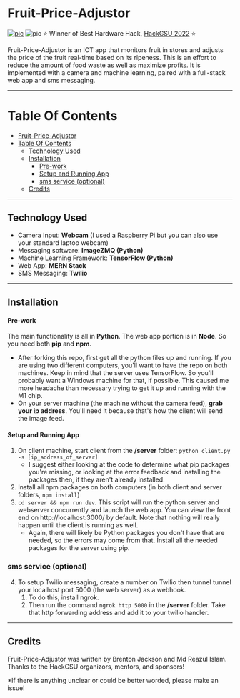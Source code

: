 # Fruit-Price-Adjustor

[![pic](https://challengepost-s3-challengepost.netdna-ssl.com/photos/production/challenge_photos/001/837/695/datas/full_width.png)](https://hackgsu-2022.devpost.com/)
![pic](https://challengepost-s3-challengepost.netdna-ssl.com/photos/production/software_photos/001/877/026/datas/original.PNG)
⭐️ Winner of Best Hardware Hack, [HackGSU 2022](https://devpost.com/software/fruit-price-adjustor) ⭐️

Fruit-Price-Adjustor is an IOT app that monitors fruit in stores and adjusts the price of the fruit real-time based on its ripeness. This is an effort to reduce the amount of food waste as well as maximize profits. It is implemented with a camera and machine learning, paired with a full-stack web app and sms messaging.

---

# Table Of Contents

- [Fruit-Price-Adjustor](#fruit-price-adjustor)
- [Table Of Contents](#table-of-contents)
  - [Technology Used](#technology-used)
  - [Installation](#installation)
      - [Pre-work](#pre-work)
      - [Setup and Running App](#setup-and-running-app)
    - [sms service (optional)](#sms-service-optional)
  - [Credits](#credits)

---

## Technology Used

- Camera Input: **Webcam** (I used a Raspberry Pi but you can also use your standard laptop webcam)
- Messaging software: **ImageZMQ (Python)**
- Machine Learning Framework: **TensorFlow (Python)**
- Web App: **MERN Stack**
- SMS Messaging: **Twilio**

---

## Installation

#### Pre-work

The main functionality is all in **Python**. The web app portion is in **Node**. So you need both **pip** and **npm**.

- After forking this repo, first get all the python files up and running. If you are using two different computers, you'll want to have the repo on both machines. Keep in mind that the server uses TensorFlow. So you'll probably want a Windows machine for that, if possible. This caused me more headache than necessary trying to get it up and running with the M1 chip.
- On your server machine (the machine without the camera feed), **grab your ip address**. You'll need it because that's how the client will send the image feed.

#### Setup and Running App

1. On client machine, start client from the **/server** folder: `python client.py -s [ip_address_of_server]`
   - I suggest either looking at the code to determine what pip packages you're missing, or looking at the error feedback and installing the packages then, if they aren't already installed.
2. Install all npm packages on both computers (in both client and server folders, `npm install`)
3. `cd server && npm run dev`. This script will run the python server and webserver concurrently and launch the web app. You can view the front end on http://localhost:3000/ by default. Note that nothing will really happen until the client is running as well.
   - Again, there will likely be Python packages you don't have that are needed, so the errors may come from that. Install all the needed packages for the server using pip.

### sms service (optional)

4. To setup Twilio messaging, create a number on Twilio then tunnel tunnel your localhost port 5000 (the web server) as a webhook.
   1. To do this, install ngrok.
   2. Then run the command `ngrok http 5000` in the **/server** folder. Take that http forwarding address and add it to your twilio handler.

---

## Credits

Fruit-Price-Adjustor was written by Brenton Jackson and Md Reazul Islam.
Thanks to the HackGSU organizors, mentors, and sponsors!

\*If there is anything unclear or could be better worded, please make an issue!
